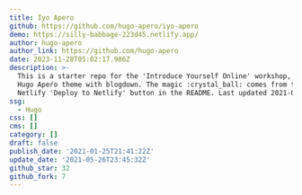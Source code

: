 ```yaml
---
title: Iyo Apero
github: https://github.com/hugo-apero/iyo-apero
demo: https://silly-babbage-223d45.netlify.app/
author: hugo-apero
author_link: https://github.com/hugo-apero
date: 2023-11-28T05:02:17.986Z
description: >-
  This is a starter repo for the 'Introduce Yourself Online' workshop, using the
  Hugo Apeŕo theme with blogdown. The magic :crystal_ball: comes from the
  Netlify 'Deploy to Netlify' button in the README. Last updated 2021-05-26.
ssg:
  - Hugo
css: []
cms: []
category: []
draft: false
publish_date: '2021-01-25T21:41:22Z'
update_date: '2021-05-26T23:45:32Z'
github_star: 32
github_fork: 7
---
```

